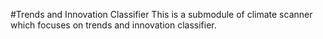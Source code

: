 #Trends and Innovation Classifier
This is a submodule of climate scanner which focuses on trends and innovation classifier.
